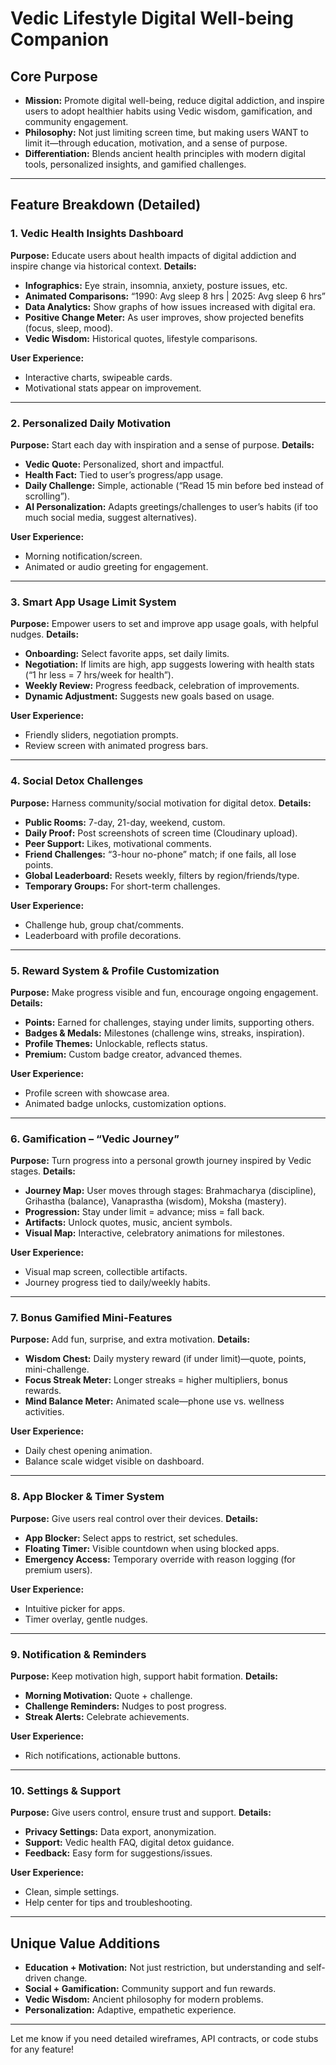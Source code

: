 # Vedic Lifestyle Digital Well-being Companion
## Core Purpose
- **Mission:** Promote digital well-being, reduce digital addiction, and inspire users to adopt healthier habits using Vedic wisdom, gamification, and community engagement.
- **Philosophy:** Not just limiting screen time, but making users WANT to limit it—through education, motivation, and a sense of purpose.
- **Differentiation:** Blends ancient health principles with modern digital tools, personalized insights, and gamified challenges.

---

## Feature Breakdown (Detailed)

### 1. Vedic Health Insights Dashboard
**Purpose:** Educate users about health impacts of digital addiction and inspire change via historical context.
**Details:**
- **Infographics:** Eye strain, insomnia, anxiety, posture issues, etc.
- **Animated Comparisons:** “1990: Avg sleep 8 hrs | 2025: Avg sleep 6 hrs”
- **Data Analytics:** Show graphs of how issues increased with digital era.
- **Positive Change Meter:** As user improves, show projected benefits (focus, sleep, mood).
- **Vedic Wisdom:** Historical quotes, lifestyle comparisons.

**User Experience:**
- Interactive charts, swipeable cards.
- Motivational stats appear on improvement.

---

### 2. Personalized Daily Motivation
**Purpose:** Start each day with inspiration and a sense of purpose.
**Details:**
- **Vedic Quote:** Personalized, short and impactful.
- **Health Fact:** Tied to user’s progress/app usage.
- **Daily Challenge:** Simple, actionable (“Read 15 min before bed instead of scrolling”).
- **AI Personalization:** Adapts greetings/challenges to user’s habits (if too much social media, suggest alternatives).

**User Experience:**
- Morning notification/screen.
- Animated or audio greeting for engagement.

---

### 3. Smart App Usage Limit System
**Purpose:** Empower users to set and improve app usage goals, with helpful nudges.
**Details:**
- **Onboarding:** Select favorite apps, set daily limits.
- **Negotiation:** If limits are high, app suggests lowering with health stats (“1 hr less = 7 hrs/week for health”).
- **Weekly Review:** Progress feedback, celebration of improvements.
- **Dynamic Adjustment:** Suggests new goals based on usage.

**User Experience:**
- Friendly sliders, negotiation prompts.
- Review screen with animated progress bars.

---

### 4. Social Detox Challenges
**Purpose:** Harness community/social motivation for digital detox.
**Details:**
- **Public Rooms:** 7-day, 21-day, weekend, custom.
- **Daily Proof:** Post screenshots of screen time (Cloudinary upload).
- **Peer Support:** Likes, motivational comments.
- **Friend Challenges:** “3-hour no-phone” match; if one fails, all lose points.
- **Global Leaderboard:** Resets weekly, filters by region/friends/type.
- **Temporary Groups:** For short-term challenges.

**User Experience:**
- Challenge hub, group chat/comments.
- Leaderboard with profile decorations.

---

### 5. Reward System & Profile Customization
**Purpose:** Make progress visible and fun, encourage ongoing engagement.
**Details:**
- **Points:** Earned for challenges, staying under limits, supporting others.
- **Badges & Medals:** Milestones (challenge wins, streaks, inspiration).
- **Profile Themes:** Unlockable, reflects status.
- **Premium:** Custom badge creator, advanced themes.

**User Experience:**
- Profile screen with showcase area.
- Animated badge unlocks, customization options.

---

### 6. Gamification – “Vedic Journey”
**Purpose:** Turn progress into a personal growth journey inspired by Vedic stages.
**Details:**
- **Journey Map:** User moves through stages: Brahmacharya (discipline), Grihastha (balance), Vanaprastha (wisdom), Moksha (mastery).
- **Progression:** Stay under limit = advance; miss = fall back.
- **Artifacts:** Unlock quotes, music, ancient symbols.
- **Visual Map:** Interactive, celebratory animations for milestones.

**User Experience:**
- Visual map screen, collectible artifacts.
- Journey progress tied to daily/weekly habits.

---

### 7. Bonus Gamified Mini-Features
**Purpose:** Add fun, surprise, and extra motivation.
**Details:**
- **Wisdom Chest:** Daily mystery reward (if under limit)—quote, points, mini-challenge.
- **Focus Streak Meter:** Longer streaks = higher multipliers, bonus rewards.
- **Mind Balance Meter:** Animated scale—phone use vs. wellness activities.

**User Experience:**
- Daily chest opening animation.
- Balance scale widget visible on dashboard.

---

### 8. App Blocker & Timer System
**Purpose:** Give users real control over their devices.
**Details:**
- **App Blocker:** Select apps to restrict, set schedules.
- **Floating Timer:** Visible countdown when using blocked apps.
- **Emergency Access:** Temporary override with reason logging (for premium users).

**User Experience:**
- Intuitive picker for apps.
- Timer overlay, gentle nudges.

---

### 9. Notification & Reminders
**Purpose:** Keep motivation high, support habit formation.
**Details:**
- **Morning Motivation:** Quote + challenge.
- **Challenge Reminders:** Nudges to post progress.
- **Streak Alerts:** Celebrate achievements.

**User Experience:**
- Rich notifications, actionable buttons.

---

### 10. Settings & Support
**Purpose:** Give users control, ensure trust and support.
**Details:**
- **Privacy Settings:** Data export, anonymization.
- **Support:** Vedic health FAQ, digital detox guidance.
- **Feedback:** Easy form for suggestions/issues.

**User Experience:**
- Clean, simple settings.
- Help center for tips and troubleshooting.

---

## Unique Value Additions
- **Education + Motivation:** Not just restriction, but understanding and self-driven change.
- **Social + Gamification:** Community support and fun rewards.
- **Vedic Wisdom:** Ancient philosophy for modern problems.
- **Personalization:** Adaptive, empathetic experience.

---

Let me know if you need detailed wireframes, API contracts, or code stubs for any feature!
